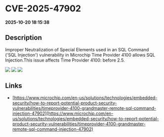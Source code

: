 # CVE-2025-47902

**2025-10-20 18:15:38**

## Description
Improper Neutralization of Special Elements used in an SQL Command ('SQL Injection') vulnerability in Microchip Time Provider 4100 allows SQL Injection.This issue affects Time Provider 4100: before 2.5.

![](https://img.shields.io/static/v1?label=Score&message=7.1&color=red)
![](https://img.shields.io/static/v1?label=Severity&message=HIGH&color=red)
![](https://img.shields.io/static/v1?label=CWE&message=SQL&color=green)

## Links
- [https://www.microchip.com/en-us/solutions/technologies/embedded-security/how-to-report-potential-product-security-vulnerabilities/timeprovider-4100-grandmaster-remote-sql-command-injection-47902](https://www.microchip.com/en-us/solutions/technologies/embedded-security/how-to-report-potential-product-security-vulnerabilities/timeprovider-4100-grandmaster-remote-sql-command-injection-47902)
